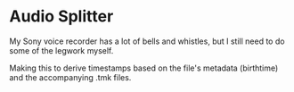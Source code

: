 # Audio Splitter

My Sony voice recorder has a lot of bells and whistles, but I still need to do some of the legwork myself. 

Making this to derive timestamps based on the file's metadata (birthtime) and the accompanying .tmk files.

